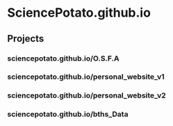 # SciencePotato.github.io
## Projects
### sciencepotato.github.io/O.S.F.A
### sciencepotato.github.io/personal_website_v1
### sciencepotato.github.io/personal_website_v2
### sciencepotato.github.io/bths_Data

